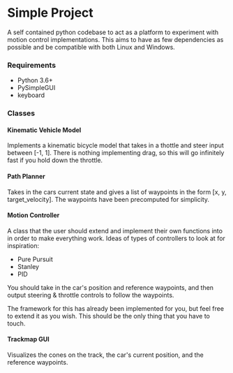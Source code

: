 # Simple Project
A self contained python codebase to act as a platform to experiment with motion control implementations. This aims to have as few dependencies as possible and be compatible with both Linux and Windows.

### Requirements

 - Python 3.6+
 - PySimpleGUI
 - keyboard


### Classes

#### Kinematic Vehicle Model
Implements a kinematic bicycle model that takes in a thottle and steer input between [-1, 1].
There is nothing implementing drag, so this will go infinitely fast if you hold down the throttle.

#### Path Planner
Takes in the cars current state and gives a list of waypoints in the form [x, y, target_velocity]. The waypoints have been precomputed for simplicity.


#### Motion Controller
A class that the user should extend and implement their own functions into in order to make everything work.
Ideas of types of controllers to look at for inspiration:

 - Pure Pursuit
 - Stanley
 - PID

You should take in the car's position and reference waypoints, and then output steering & throttle controls to follow the waypoints.

The framework for this has already been implemented for you, but feel free to extend it as you wish. This should be the only thing that you have to touch. 

#### Trackmap GUI
Visualizes the cones on the track, the car's current position, and the reference waypoints.
